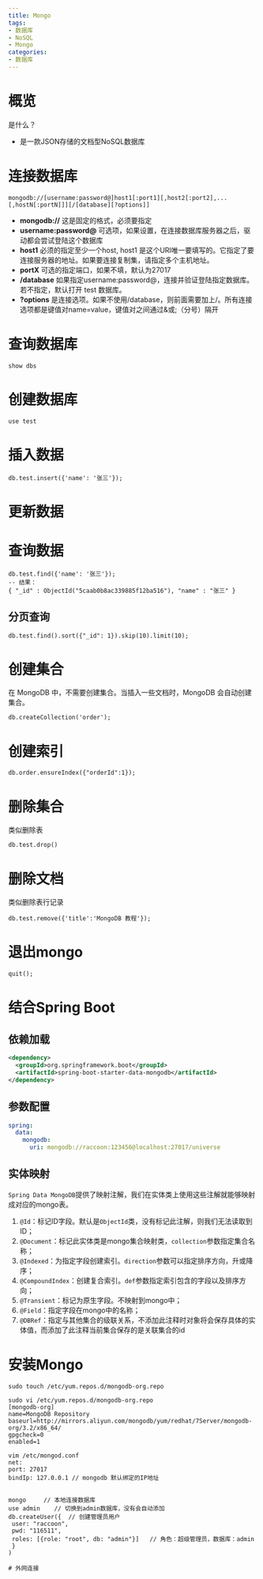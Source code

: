 ```yaml
---
title: Mongo
tags: 
- 数据库
- NoSQL
- Mongo
categories: 
- 数据库
---
```




# 概览

是什么？

- 是一款JSON存储的文档型NoSQL数据库



# 连接数据库

```mongo
mongodb://[username:password@]host1[:port1][,host2[:port2],...[,hostN[:portN]]][/[database][?options]]
```

- **mongodb://** 这是固定的格式，必须要指定
- **username:password@** 可选项，如果设置，在连接数据库服务器之后，驱动都会尝试登陆这个数据库
- **host1** 必须的指定至少一个host, host1 是这个URI唯一要填写的。它指定了要连接服务器的地址。如果要连接复制集，请指定多个主机地址。
- **portX** 可选的指定端口，如果不填，默认为27017
- **/database** 如果指定username:password@，连接并验证登陆指定数据库。若不指定，默认打开 test 数据库。
- **?options** 是连接选项。如果不使用/database，则前面需要加上/。所有连接选项都是键值对name=value，键值对之间通过&或;（分号）隔开



# 查询数据库

```mongo
show dbs
```



# 创建数据库

```mongo
use test
```



# 插入数据

```mongo
db.test.insert({'name': '张三'});
```



# 更新数据



# 查询数据

```mongo
db.test.find({'name': '张三'});
-- 结果：
{ "_id" : ObjectId("5caab0b8ac339885f12ba516"), "name" : "张三" }
```



## 分页查询

```mongo
db.test.find().sort({"_id": 1}).skip(10).limit(10);
```





# 创建集合

在 MongoDB 中，不需要创建集合。当插入一些文档时，MongoDB 会自动创建集合。

```shell
db.createCollection('order');
```



# 创建索引

```shell
db.order.ensureIndex({"orderId":1});
```



# 删除集合

类似删除表

```mongo
db.test.drop()
```



# 删除文档

类似删除表行记录

```mongo
db.test.remove({'title':'MongoDB 教程'});
```



# 退出mongo

```mongo
quit();
```



# 结合Spring Boot

## 依赖加载

```xml
<dependency>
  <groupId>org.springframework.boot</groupId>
  <artifactId>spring-boot-starter-data-mongodb</artifactId>
</dependency>
```



## 参数配置

```yaml
spring:
  data:
    mongodb:
      uri: mongodb://raccoon:123456@localhost:27017/universe
```



## 实体映射

`Spring Data MongoDB`提供了映射注解，我们在实体类上使用这些注解就能够映射成对应的mongo表。

1. `@Id`：标记ID字段。默认是`ObjectId`类，没有标记此注解，则我们无法读取到ID；
2. `@Document`：标记此实体类是mongo集合映射类，`collection`参数指定集合名称；
3. `@Indexed`：为指定字段创建索引。`direction`参数可以指定排序方向，升或降序；
4. `@CompoundIndex`：创建复合索引。`def`参数指定索引包含的字段以及排序方向；
5. `@Transient`：标记为原生字段。不映射到mongo中；
6. `@Field`：指定字段在mongo中的名称；
7. `@DBRef`：指定与其他集合的级联关系，不添加此注释时对象将会保存具体的实体值，而添加了此注释当前集合保存的是关联集合的id



# 安装Mongo

```shell
sudo touch /etc/yum.repos.d/mongodb-org.repo

sudo vi /etc/yum.repos.d/mongodb-org.repo
[mongodb-org]
name=MongoDB Repository 
baseurl=http://mirrors.aliyun.com/mongodb/yum/redhat/7Server/mongodb-org/3.2/x86_64/ 
gpgcheck=0 
enabled=1

vim /etc/mongod.conf
net:
port: 27017
bindIp: 127.0.0.1 // mongodb 默认绑定的IP地址


mongo     // 本地连接数据库
use admin    // 切换到admin数据库，没有会自动添加
db.createUser({	 // 创建管理员用户
 user: "raccoon",
 pwd: "116511",
 roles: [{role: "root", db: "admin"}]	// 角色：超级管理员，数据库：admin
 }
)

# 外网连接

```



